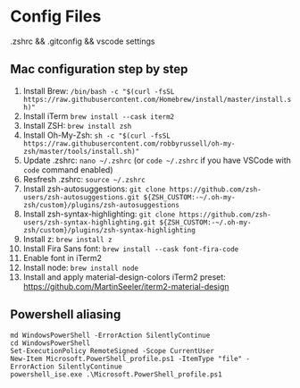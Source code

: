 # Config Files

.zshrc && .gitconfig && vscode settings

## Mac configuration step by step

1. Install Brew: `/bin/bash -c "$(curl -fsSL https://raw.githubusercontent.com/Homebrew/install/master/install.sh)"`
2. Install iTerm `brew install --cask iterm2`
3. Install ZSH: `brew install zsh`
4. Install Oh-My-Zsh: `sh -c "$(curl -fsSL https://raw.githubusercontent.com/robbyrussell/oh-my-zsh/master/tools/install.sh)"`
5. Update .zshrc: `nano ~/.zshrc` (or `code ~/.zshrc` if you have VSCode with `code` command enabled)
6. Resfresh .zshrc: `source ~/.zshrc`
7. Install zsh-autosuggestions: `git clone https://github.com/zsh-users/zsh-autosuggestions.git ${ZSH_CUSTOM:-~/.oh-my-zsh/custom}/plugins/zsh-autosuggestions`
8. Install zsh-syntax-highlighting: `git clone https://github.com/zsh-users/zsh-syntax-highlighting.git ${ZSH_CUSTOM:-~/.oh-my-zsh/custom}/plugins/zsh-syntax-highlighting`
9. Install z: `brew install z`
10. Install Fira Sans font: `brew install --cask font-fira-code`
11. Enable font in iTerm2
12. Install node: `brew install node`
13. Install and apply material-design-colors iTerm2 preset: <https://github.com/MartinSeeler/iterm2-material-design>

## Powershell aliasing

```cd C:\md\Documents
md WindowsPowerShell -ErrorAction SilentlyContinue
cd WindowsPowerShell
Set-ExecutionPolicy RemoteSigned -Scope CurrentUser
New-Item Microsoft.PowerShell_profile.ps1 -ItemType "file" -ErrorAction SilentlyContinue
powershell_ise.exe .\Microsoft.PowerShell_profile.ps1
```
